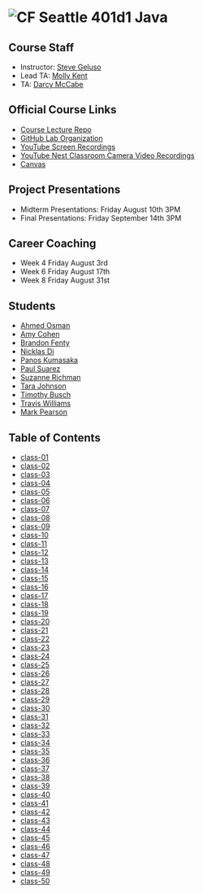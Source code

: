 # ![CF](http://i.imgur.com/7v5ASc8.png) Seattle 401d1 Java

## Course Staff
* Instructor: [Steve Geluso](http://github.com/)
* Lead TA: [Molly Kent](http://github.com/mollyfish)
* TA: [Darcy McCabe](http://github.com/darms)

## Official Course Links
* [Course Lecture Repo](https://github.com/codefellows/seattle-java-401d1)
* [GitHub Lab Organization](https://github.com/codefellows-seattle-java-401d1)
* [YouTube Screen Recordings](https://www.youtube.com/playlist?list=PLVngfM2hsbi8WE0FRYt2Ffzje0JE_g3C_)
* [YouTube Nest Classroom Camera Video Recordings](https://www.youtube.com/playlist?list=PLVngfM2hsbi9_tCWBX2YiN5YEt2Zwtupz)
* [Canvas](https://canvas.instructure.com/courses/1275855?invitation=2r8oiMQxWUciByi06iHqPZ3sm4R8D0McaTbPwl6f)

## Project Presentations
* Midterm Presentations: Friday August 10th 3PM
* Final Presentations: Friday September 14th 3PM

## Career Coaching
* Week 4 Friday August 3rd
* Week 6 Friday August 17th
* Week 8 Friday August 31st

## Students
* [Ahmed Osman](http://github.com/AOhassan)
* [Amy Cohen](https://github.com/AmyCohen)
* [Brandon Fenty](https://github.com/brandon-fenty)
* [Nicklas Di](https://github.com/Seiyaroo)
* [Panos Kumasaka](http://github.com/spinaltaper)
* [Paul Suarez ](https://github.com/PaulSuarez1)
* [Suzanne Richman](https://github.com/FavoredFortune)
* [Tara Johnson](https://github.com/tara-johnson)
* [Timothy Busch](https://github.com/GoldBeardSea)
* [Travis Williams ](https://github.com/thetravisw)
* [Mark Pearson](https://github.com/louiethe17th)

## Table of Contents
* [class-01](./class-01-java-testing-primitives-control-flow)
* [class-02](./class-02-java-collections-arrays-lists-sets-maps)
* [class-03](./class-03-java-classes-generics-inheritance-specification-vs-implementation)
* [class-04](./class-04-scanner-file-processing)
* [class-05](./class-05-bit-manipulation-file-formats)
* [class-06](./class-06-java-manual-tcp-server-and-deployment)
* [class-07](./class-07-java-manual-http-server)
* [class-08](./class-08-vanilla-java-server-and-json)
* [class-09](./class-09-jdbc-review-RESTfulness-postgres-1-M-relationships)
* [class-10](./class-10-web-scraping-threads-and-concurrency)
* [class-11](./class-11-intro-to-spring)
* [class-12](./class-12-spring-RESTful-routing-static-files)
* [class-13](./class-13-uploading-and-manipulating-files)
* [class-14](./class-14-manual-auth-sessions-bcrypt)
* [class-15](./class-15-serving-uploaded-files-with-auth)
* [class-16](./class-16-spring-authentication)
* [class-17](./class-17-spring-authorization)
* [class-18](./class-18-spring-security-against-user-input)
* [class-19](./class-19-spring-web-sockets)
* [class-20](./class-20-extracting-data-from-the-web)
* [class-21](./class-21-project-week-domain-model-erd-ci-cd)
* [class-22](./class-22-project-week-mvp)
* [class-23](./class-23-project-week-additional-features)
* [class-24](./class-24-project-week-mock-presentation)
* [class-25](./class-25-project-week-presentations)
* [class-26](./class-26-android-activities-layouts-buttons-clicking)
* [class-27](./class-27-list-views-list-adapters-intents)
* [class-28](./class-28-android-persistent-storage-sharedprefs-network)
* [class-29](./class-29-android-internet-requests-async-tasks-downloading-images)
* [class-30](./class-30-android-camera-uploading-images)
* [class-31](./class-31-android-butterknife-ion-firebase-db)
* [class-32](./class-32-firebase-auth-and-storage)
* [class-33](./class-33-firebase-and-spring)
* [class-34](./class-34-firebase-messaging-and-storage)
* [class-35](./class-35-navigation-drawer-layout)
* [class-36](./class-36-android-map-view-google-places-api)
* [class-37](./class-37-placing-information-at-locations)
* [class-38](./class-38-background-services)
* [class-39](./class-39-assigning-tasks-to-users)
* [class-40](./class-40-tracking-user-reputation)
* [class-41](./class-41-intro-to-canvas)
* [class-42](./class-42-advanced-canvas)
* [class-43](./class-43-multitouch)
* [class-44](./class-44-android-fragments)
* [class-45](./class-45-android-security)
* [class-46](./class-46-project-week-domain-model-erd-ci-cd)
* [class-47](./class-47-project-week-mvp)
* [class-48](./class-48-project-week-additional-features)
* [class-49](./class-49-project-week-mock-presentation)
* [class-50](././class-50-project-week-presentations)
